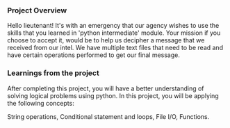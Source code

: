 ### Project Overview

 Hello lieutenant! It's with an emergency that our agency wishes to use the skills that you learned in 'python intermediate' module. Your mission if you choose to accept it, would be to help us decipher a message that we received from our intel. We have multiple text files that need to be read and have certain operations performed to get our final message.


### Learnings from the project

 After completing this project, you will have a better understanding of solving logical problems using python. In this project, you will be applying the following concepts:

String operations,
Conditional statement and loops,
File I/O,
Functions.


